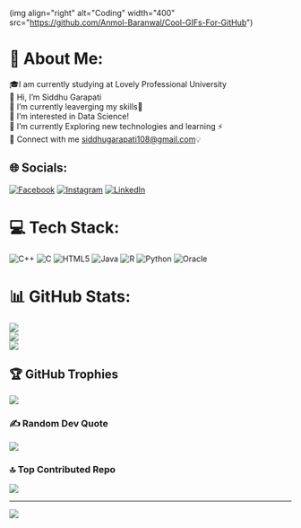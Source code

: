 (img align="right" alt="Coding" width="400" src="https://github.com/Anmol-Baranwal/Cool-GIFs-For-GitHub")

# 💫 About Me:
🎓I am currently studying at Lovely Professional University<br>👋 Hi, I’m Siddhu Garapati<br>👀 I’m currently leaverging my skills🐣<br>👀 I’m interested in Data Science!<br>🌱 I’m currently Exploring new technologies and learning ⚡<br>💬 Connect with me siddhugarapati108@gmail.com💡<br>


## 🌐 Socials:
[![Facebook](https://img.shields.io/badge/Facebook-%231877F2.svg?logo=Facebook&logoColor=white)](https://facebook.com/Siddhugarapati) [![Instagram](https://img.shields.io/badge/Instagram-%23E4405F.svg?logo=Instagram&logoColor=white)](https://instagram.com/https://www.instagram.com/siddhu_garapati) [![LinkedIn](https://img.shields.io/badge/LinkedIn-%230077B5.svg?logo=linkedin&logoColor=white)](https://linkedin.com/in/https://www.linkedin.com/in/siddhu-garapati/) 

# 💻 Tech Stack:
![C++](https://img.shields.io/badge/c++-%2300599C.svg?style=for-the-badge&logo=c%2B%2B&logoColor=white) ![C](https://img.shields.io/badge/c-%2300599C.svg?style=for-the-badge&logo=c&logoColor=white) ![HTML5](https://img.shields.io/badge/html5-%23E34F26.svg?style=for-the-badge&logo=html5&logoColor=white) ![Java](https://img.shields.io/badge/java-%23ED8B00.svg?style=for-the-badge&logo=openjdk&logoColor=white) ![R](https://img.shields.io/badge/r-%23276DC3.svg?style=for-the-badge&logo=r&logoColor=white) ![Python](https://img.shields.io/badge/python-3670A0?style=for-the-badge&logo=python&logoColor=ffdd54) ![Oracle](https://img.shields.io/badge/Oracle-F80000?style=for-the-badge&logo=oracle&logoColor=white)
# 📊 GitHub Stats:
![](https://github-readme-stats.vercel.app/api?username=Siddhugarapati&theme=dark&hide_border=false&include_all_commits=false&count_private=false)<br/>
![](https://github-readme-streak-stats.herokuapp.com/?user=Siddhugarapati&theme=dark&hide_border=false)<br/>
![](https://github-readme-stats.vercel.app/api/top-langs/?username=Siddhugarapati&theme=dark&hide_border=false&include_all_commits=false&count_private=false&layout=compact)

## 🏆 GitHub Trophies
![](https://github-profile-trophy.vercel.app/?username=Siddhugarapati&theme=radical&no-frame=false&no-bg=true&margin-w=4)

### ✍️ Random Dev Quote
![](https://quotes-github-readme.vercel.app/api?type=horizontal&theme=radical)

### 🔝 Top Contributed Repo
![](https://github-contributor-stats.vercel.app/api?username=Siddhugarapati&limit=5&theme=dark&combine_all_yearly_contributions=true)

---
[![](https://visitcount.itsvg.in/api?id=Siddhugarapati&icon=4&color=0)](https://visitcount.itsvg.in)

<!-- Proudly created with GPRM ( https://gprm.itsvg.in ) -->
